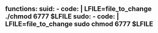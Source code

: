 functions:
  suid:
    - code: |
        LFILE=file_to_change
        ./chmod 6777 $LFILE
  sudo:
    - code: |
        LFILE=file_to_change
        sudo chmod 6777 $LFILE
---
